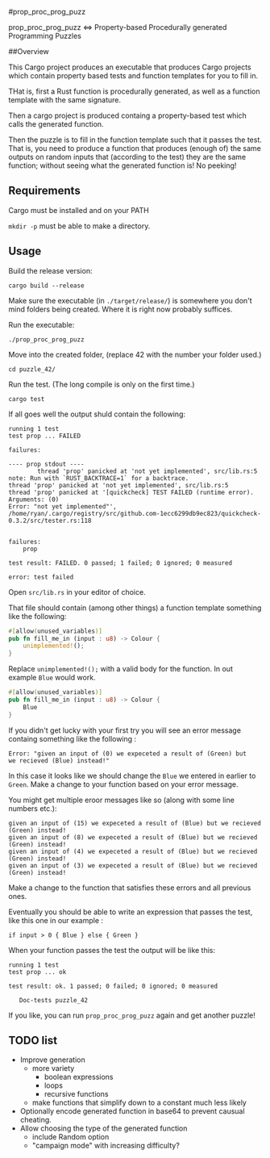 #prop_proc_prog_puzz

prop_proc_prog_puzz <=> Property-based Procedurally generated Programming Puzzles

##Overview

This Cargo project produces an executable that produces Cargo projects which contain property based tests and function templates for you to fill in.

THat is, first a Rust function is procedurally generated, as well as a function template with the same signature.

Then a cargo project is produced containg a property-based test which calls the generated function.

Then the puzzle is to fill in the function template such that it passes the test. That is, you need to produce a function that produces (enough of) the same outputs on random inputs that (according to the test) they are the same function; without seeing what the generated function is! No peeking!

## Requirements

Cargo must be installed and on your PATH

`mkdir -p` must be able to make a directory.

## Usage

Build the release version:

```
cargo build --release
```

Make sure the executable (in `./target/release/`) is somewhere you don't mind folders being created.
Where it is right now probably suffices.

Run the executable:

```
./prop_proc_prog_puzz
```

Move into the created folder, (replace 42 with the number your folder used.)

```
cd puzzle_42/
```

Run the test. (The long compile is only on the first time.)

```
cargo test
```

If all goes well the output shuld contain the following:

```
running 1 test
test prop ... FAILED

failures:

---- prop stdout ----
        thread 'prop' panicked at 'not yet implemented', src/lib.rs:5
note: Run with `RUST_BACKTRACE=1` for a backtrace.
thread 'prop' panicked at 'not yet implemented', src/lib.rs:5
thread 'prop' panicked at '[quickcheck] TEST FAILED (runtime error). Arguments: (0)
Error: "not yet implemented"', /home/ryan/.cargo/registry/src/github.com-1ecc6299db9ec823/quickcheck-0.3.2/src/tester.rs:118


failures:
    prop

test result: FAILED. 0 passed; 1 failed; 0 ignored; 0 measured

error: test failed
```

Open `src/lib.rs` in your editor of choice.

That file should contain (among other things) a function template something like the following:

```rust
#[allow(unused_variables)]
pub fn fill_me_in (input : u8) -> Colour {
    unimplemented!();
}
```

Replace `unimplemented!();` with a valid body for the function. In out example `Blue` would work.

```rust
#[allow(unused_variables)]
pub fn fill_me_in (input : u8) -> Colour {
    Blue
}
```

If you didn't get lucky with your first try you will see an error message containg something like the following :

```
Error: "given an input of (0) we expeceted a result of (Green) but
we recieved (Blue) instead!"
```

In this case it looks like we should change the `Blue` we entered in earlier to `Green`.
Make a change to your function based on your error message.

You might get multiple eroor messages like so (along with some line numbers etc.):

```
given an input of (15) we expeceted a result of (Blue) but we recieved (Green) instead!
given an input of (8) we expeceted a result of (Blue) but we recieved (Green) instead!
given an input of (4) we expeceted a result of (Blue) but we recieved (Green) instead!
given an input of (3) we expeceted a result of (Blue) but we recieved (Green) instead!
```

Make a change to the function that satisfies these errors and all previous ones.

Eventually you should be able to write an expression that passes the test, like this one in our example :

```
if input > 0 { Blue } else { Green }
```

When your function passes the test the output will be like this:

```
running 1 test
test prop ... ok

test result: ok. 1 passed; 0 failed; 0 ignored; 0 measured

   Doc-tests puzzle_42

```

If you like, you can run `prop_proc_prog_puzz` again and get another puzzle!

## TODO list

  * Improve generation
    * more variety
      * boolean expressions
      * loops
      * recursive functions
    * make functions that simplify down to a constant much less likely
  * Optionally encode generated function in base64 to prevent causual cheating.
  * Allow choosing the type of the generated function
    * include Random option
    * "campaign mode" with increasing difficulty?
